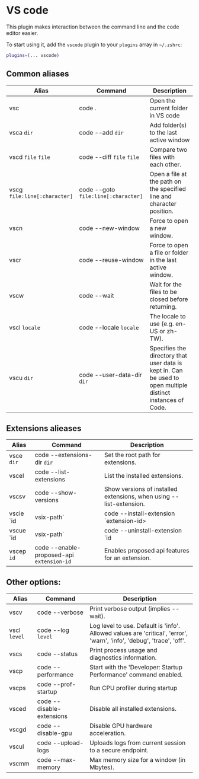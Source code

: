 # VS code

This plugin makes interaction between the command line and the code editor easier.

To start using it, add the `vscode` plugin to your `plugins` array in `~/.zshrc`:

```zsh
plugins=(... vscode)
```

## Common aliases

| Alias | Command                                  | Description                                    |
|-------|------------------------------------------|------------------------------------------------|
| vsc   | code .                                   | Open the current folder in VS code             |
| vsca `dir` | code --add `dir`                    | Add folder(s) to the last active window        |
| vscd `file` `file` | code --diff `file` `file`   | Compare two files with each other.             |
| vscg `file:line[:character]` | code --goto `file:line[:character]`   | Open a file at the path on the specified line and character position. |
| vscn | code --new-window | Force to open a new window. |
| vscr | code --reuse-window | Force to open a file or folder in the last active window. |
| vscw | code --wait | Wait for the files to be closed before returning. |
| vscl `locale` | code --locale `locale` |       The locale to use (e.g. en-US or zh-TW). |
| vscu `dir` | code --user-data-dir `dir`|  Specifies the directory that user data is kept in. Can be used to open multiple distinct instances of Code. | 

## Extensions alieases

| Alias | Command                                  | Description                                    |
|-------|------------------------------------------|------------------------------------------------|
| vsce `dir` | code --extensions-dir `dir` | Set the root path for extensions. |
| vscel | code --list-extensions | List the installed extensions. | 
| vscsv | code --show-versions | Show versions of installed extensions, when using --list-extension. | 
| vscie `id | vsix-path`| code  --install-extension `extension-id> | <extension-vsix-path` |   Installs an extension. |
| vscue `id | vsix-path` | code --uninstall-extension `id | vsix-path` | Uninstalls an extension. |
| vscep `id` | code --enable-proposed-api `extension-id`|                 Enables proposed api features for an extension.|

## Other options:

| Alias | Command                                  | Description                                    |
|-------|------------------------------------------|------------------------------------------------|
| vscv | code --verbose | Print verbose output (implies --wait). |
| vscl `level` |  code --log `level` | Log level to use. Default is 'info'. Allowed values are 'critical', 'error', 'warn', 'info', 'debug', 'trace', 'off'. |
| vscs | code --status | Print process usage and diagnostics information. |
| vscp | code --performance | Start with the 'Developer: Startup Performance' command enabled. |
| vscps | code  --prof-startup | Run CPU profiler during startup |
| vsced | code  --disable-extensions |    Disable all installed extensions.|
| vscgd | code  --disable-gpu | Disable GPU hardware acceleration. |
| vscul | code  --upload-logs  |     Uploads logs from current session to a secure endpoint. |
| vscmm | code  --max-memory   |          Max memory size for a window (in Mbytes). |
